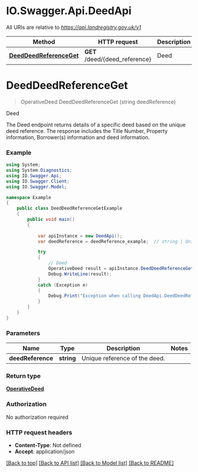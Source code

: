 # IO.Swagger.Api.DeedApi

All URIs are relative to *https://api.landregistry.gov.uk/v1*

Method | HTTP request | Description
------------- | ------------- | -------------
[**DeedDeedReferenceGet**](DeedApi.md#deeddeedreferenceget) | **GET** /deed/{deed_reference} | Deed


# **DeedDeedReferenceGet**
> OperativeDeed DeedDeedReferenceGet (string deedReference)

Deed

The Deed endpoint returns details of a specific deed based on the unique deed reference. The response includes the Title Number, Property information, Borrower(s) information and deed information. 

### Example
```csharp
using System;
using System.Diagnostics;
using IO.Swagger.Api;
using IO.Swagger.Client;
using IO.Swagger.Model;

namespace Example
{
    public class DeedDeedReferenceGetExample
    {
        public void main()
        {
            
            var apiInstance = new DeedApi();
            var deedReference = deedReference_example;  // string | Unique reference of the deed.

            try
            {
                // Deed
                OperativeDeed result = apiInstance.DeedDeedReferenceGet(deedReference);
                Debug.WriteLine(result);
            }
            catch (Exception e)
            {
                Debug.Print("Exception when calling DeedApi.DeedDeedReferenceGet: " + e.Message );
            }
        }
    }
}
```

### Parameters

Name | Type | Description  | Notes
------------- | ------------- | ------------- | -------------
 **deedReference** | **string**| Unique reference of the deed. | 

### Return type

[**OperativeDeed**](OperativeDeed.md)

### Authorization

No authorization required

### HTTP request headers

 - **Content-Type**: Not defined
 - **Accept**: application/json

[[Back to top]](#) [[Back to API list]](../README.md#documentation-for-api-endpoints) [[Back to Model list]](../README.md#documentation-for-models) [[Back to README]](../README.md)

